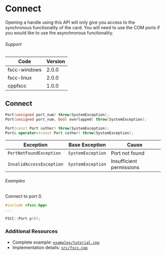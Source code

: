 # Connect

Opening a handle using this API will only give you access to the synchronous functionality of the card. You will need to use the COM ports if you would like to use the asynchronous functionality.

###### Support
| Code | Version |
| ---- | ------- |
| fscc-windows | 2.0.0 |
| fscc-linux | 2.0.0 |
| cppfscc | 1.0.0 |


## Connect
```c++
Port(unsigned port_num) throw(SystemException);
Port(unsigned port_num, bool overlapped) throw(SystemException);

Port(const Port &other) throw(SystemException);
Port& operator=(const Port &other) throw(SystemException);
```

| Exception | Base Exception | Cause |
| --------- | -------------- | ----- |
| `PortNotFoundException` | `SystemException` | Port not found |
| `InvalidAccessException` | `SystemException` | Insufficient permissions |

###### Examples
Connect to port 0.
```c++
#include <fscc.hpp>
...

FSCC::Port p(0);
```


### Additional Resources
- Complete example: [`examples/tutorial.cpp`](../examples/tutorial.cpp)
- Implementation details: [`src/fscc.cpp`](../src/fscc.cpp)